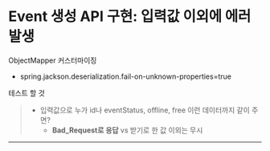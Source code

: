 # Event 생성 API 구현: 입력값 이외에 에러 발생

ObjectMapper 커스터마이징

* spring.jackson.deserialization.fail-on-unknown-properties=true

테스트 할 것

> * 입력값으로 누가 id나 eventStatus, offline, free 이런 데이터까지 같이 주면?
>   * **Bad_Request로 응답** vs 받기로 한 값 이외는 무시

---









